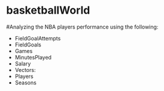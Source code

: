 # basketballWorld
#Analyzing the NBA players performance using the following:

 - FieldGoalAttempts
 - FieldGoals
 - Games
 - MinutesPlayed
 - Salary
 - Vectors:
 - Players
 - Seasons
 


